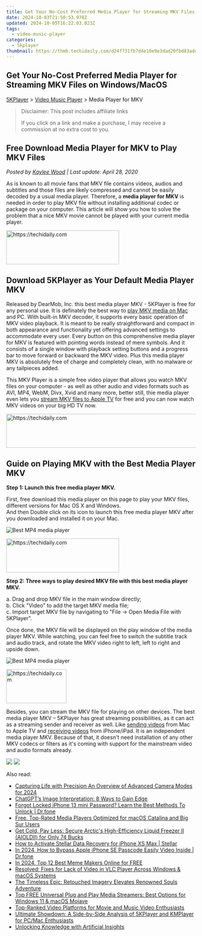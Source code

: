 ```yaml
---
title: Get Your No-Cost Preferred Media Player for Streaming MKV Files on Windows/MacOS
date: 2024-10-03T21:50:53.978Z
updated: 2024-10-05T16:22:03.023Z
tags:
  - video-music-player
categories:
  - 5kplayer
thumbnail: https://thmb.techidaily.com/d24f731fb7d4e16e9e3dad20fbd83add26d8b00ef3415c454c76fbd282fafbfc.jpg
---
```


## Get Your No-Cost Preferred Media Player for Streaming MKV Files on Windows/MacOS

[5KPlayer](https://tools.techidaily.com/5kplayer/products/) \> [Video Music Player](https://tools.techidaily.com/5kplayer/video-music-player/) \> Media Player for MKV

>  Disclaimer: This post includes affiliate links
>
>  If you click on a link and make a purchase, I may receive a commission at no extra cost to you.
>

## Free Download Media Player for MKV to Play MKV Files

 _Posted by [Kaylee Wood](https://www.quora.com/profile/Amanda-Hu-21) | Last update: April 28, 2020_

As is known to all movie fans that MKV file contains videos, audios and subtitles and those files are likely compressed and cannot be easily decoded by a usual media player. Therefore, a   **media player for MKV** is needed in order to play MKV file without installing additional codec or package on your computer. This article will show you how to solve the problem that a nice MKV movie cannot be played with your current media player. 

<!-- affiliate ads begin -->
<a href="https://aligracehair.sjv.io/c/5597632/1915825/19272" target="_top" id="1915825">
  <img src="//a.impactradius-go.com/display-ad/19272-1915825" border="0" alt="https://techidaily.com" width="300" height="90"/>
</a>
<img height="0" width="0" src="https://aligracehair.sjv.io/i/5597632/1915825/19272" style="position:absolute;visibility:hidden;" border="0" />
<!-- affiliate ads end -->

## Download 5KPlayer as Your Default Media Player MKV

Released by DearMob, Inc. this best media player MKV - 5KPlayer is free for any personal use. It is definately the best way to [play MKV media on Mac](https://tools.techidaily.com/5kplayer/video-music-player/) and PC. With built-in MKV decoder, it supports every basic operation of MKV video playback. It is meant to be really straightforward and compact in both appearance and functionality yet offering advanced settings to accommodate every user. Every button on this comprehensive media player for MKV is featured with pointing words instead of mere symbols. And it consists of a single window with playback setting buttons and a progress bar to move forward or backward the MKV video. Plus this media player MKV is absolutely free of charge and completely clean, with no malware or any tailpieces added.

This MKV Player is a simple free video player that allows you watch MKV files on your computer - as well as other audio and video formats such as AVI, MP4, WebM, Divx, Xvid and many more, better still, thie media player even lets you [stream MKV files to Apple TV](https://tools.techidaily.com/5kplayer/airplay/) for free and you can now watch MKV videos on your big HD TV now.

<!-- affiliate ads begin -->
<a href="https://laganoo.pxf.io/c/5597632/1657400/16446" target="_top" id="1657400">
  <img src="//a.impactradius-go.com/display-ad/16446-1657400" border="0" alt="https://techidaily.com" width="728" height="90"/>
</a>
<img height="0" width="0" src="https://laganoo.pxf.io/i/5597632/1657400/16446" style="position:absolute;visibility:hidden;" border="0" />
<!-- affiliate ads end -->

##  Guide on Playing MKV with the Best Media Player MKV

**Step 1: Launch this free media player MKV.**

First, free download this media player on this page to play your MKV files, different versions for Mac OS X and Windows.   
 And then Double click on its icon to launch this free media player MKV after you downloaded and installed it on your Mac. 

![Best MP4 media player](https://www.5kplayer.com/video-music-player/img/youtube-0119-01.png) 

<!-- affiliate ads begin -->
<a href="https://aligracehair.sjv.io/c/5597632/1975802/19272" target="_top" id="1975802">
  <img src="//a.impactradius-go.com/display-ad/19272-1975802" border="0" alt="https://techidaily.com" width="300" height="90"/>
</a>
<img height="0" width="0" src="https://aligracehair.sjv.io/i/5597632/1975802/19272" style="position:absolute;visibility:hidden;" border="0" />
<!-- affiliate ads end -->

**Step 2: Three ways to play desired MKV file with this best media player MKV.** 

 a. Drag and drop MKV file in the main window directly;  
 b. Click "Video" to add the target MKV media file;  
 c. Import target MKV file by navigating to "File -> Open Media File with 5KPlayer".

Once done, the MKV file will be displayed on the play window of the media player MKV. While watching, you can feel free to switch the subtitle track and audio track, and rotate the MKV video right to left, left to right and upside down. 

![Best MP4 media player](https://www.5kplayer.com/video-music-player/img/youtube-0119-01.png) 

<!-- affiliate ads begin -->
<a href="https://aligracehair.sjv.io/c/5597632/2135352/19272" target="_top" id="2135352">
  <img src="//a.impactradius-go.com/display-ad/19272-2135352" border="0" alt="https://techidaily.com" width="160" height="90"/>
</a>
<img height="0" width="0" src="https://aligracehair.sjv.io/i/5597632/2135352/19272" style="position:absolute;visibility:hidden;" border="0" />
<!-- affiliate ads end -->

Besides, you can stream the MKV file for playing on other devices. The best media player MKV – 5KPlayer has great streaming possibilities, as it can act as a streaming sender and receiver as well. Like [sending videos](https://tools.techidaily.com/5kplayer/airplay/) from Mac to Apple TV and [receiving videos](https://tools.techidaily.com/5kplayer/airplay/) from iPhone/iPad. It is an independent media player MKV. Because of that, it doesn't need installation of any other MKV codecs or filters as it's coming with support for the mainstream video and audio formats already. 

[![](https://www.5kplayer.com/video-music-player/../button/freedownwhitewin.png)](https://tools.techidaily.com/5kplayer/products/) [![](https://www.5kplayer.com/video-music-player/../button/freedownbackmac.png)](https://tools.techidaily.com/5kplayer/products/)

<ins class="adsbygoogle"
     style="display:block"
     data-ad-format="autorelaxed"
     data-ad-client="ca-pub-7571918770474297"
     data-ad-slot="1223367746"></ins>

<ins class="adsbygoogle"
     style="display:block"
     data-ad-client="ca-pub-7571918770474297"
     data-ad-slot="8358498916"
     data-ad-format="auto"
     data-full-width-responsive="true"></ins>

<span class="atpl-alsoreadstyle">Also read:</span>
<div><ul>
<li><a href="https://extra-hints.techidaily.com/capturing-life-with-precision-an-overview-of-advanced-camera-modes-for-2024/"><u>Capturing Life with Precision An Overview of Advanced Camera Modes for 2024</u></a></li>
<li><a href="https://tech-revival.techidaily.com/chatgpts-image-interpretation-8-ways-to-gain-edge/"><u>ChatGPT’s Image Interpretation: 8 Ways to Gain Edge</u></a></li>
<li><a href="https://iphone-unlock.techidaily.com/forgot-locked-iphone-13-mini-password-learn-the-best-methods-to-unlock-drfone-by-drfone-ios/"><u>Forgot Locked iPhone 13 mini Password? Learn the Best Methods To Unlock | Dr.fone</u></a></li>
<li><a href="https://media-tips.techidaily.com/free-top-rated-media-players-optimized-for-macos-catalina-and-big-sur-users/"><u>Free, Top-Rated Media Players Optimized for macOS Catalina and Big Sur Users</u></a></li>
<li><a href="https://hardware-tips.techidaily.com/get-cold-pay-less-secure-arctics-high-efficiency-liquid-freezer-ii-aioldii-for-only-74-bucks/"><u>Get Cold, Pay Less: Secure Arctic's High-Efficiency Liquid Freezer II (AIOLDII) for Only 74 Bucks</u></a></li>
<li><a href="https://phone-solutions.techidaily.com/how-to-activate-stellar-data-recovery-for-iphone-xs-max-stellar-by-stellar-data-recovery-ios-iphone-data-recovery/"><u>How to Activate Stellar Data Recovery for iPhone XS Max | Stellar</u></a></li>
<li><a href="https://iphone-unlock.techidaily.com/in-2024-how-to-bypass-apple-iphone-se-passcode-easily-video-inside-drfone-by-drfone-ios/"><u>In 2024, How to Bypass Apple iPhone SE Passcode Easily Video Inside | Dr.fone</u></a></li>
<li><a href="https://meme-emoji.techidaily.com/in-2024-top-12-best-meme-makers-online-for-free/"><u>In 2024, Top 12 Best Meme Makers Online for FREE</u></a></li>
<li><a href="https://media-tips.techidaily.com/resolved-fixes-for-lack-of-video-in-vlc-player-across-windows-and-macos-systems/"><u>Resolved: Fixes for Lack of Video in VLC Player Across Windows & macOS Systems</u></a></li>
<li><a href="https://buynow-tips.techidaily.com/the-timeless-epic-retouched-imagery-elevates-renowned-souls-adventure/"><u>The Timeless Epic: Retouched Imagery Elevates Renowned Souls Adventure</u></a></li>
<li><a href="https://media-tips.techidaily.com/top-free-universal-plug-and-play-media-streamers-best-options-for-windows-11-and-macos-mojave/"><u>Top FREE Universal Plug and Play Media Streamers: Best Options for Windows 11 & macOS Mojave</u></a></li>
<li><a href="https://media-tips.techidaily.com/top-ranked-video-platforms-for-movie-and-music-video-enthusiasts/"><u>Top-Ranked Video Platforms for Movie and Music Video Enthusiasts</u></a></li>
<li><a href="https://media-tips.techidaily.com/ultimate-showdown-a-side-by-side-analysis-of-5kplayer-and-kmplayer-for-pcmac-enthusiasts/"><u>Ultimate Showdown: A Side-by-Side Analysis of 5KPlayer and KMPlayer for PC/Mac Enthusiasts</u></a></li>
<li><a href="https://tech-savvy.techidaily.com/unlocking-knowledge-with-artificial-insights/"><u>Unlocking Knowledge with Artificial Insights</u></a></li>
</ul></div>

